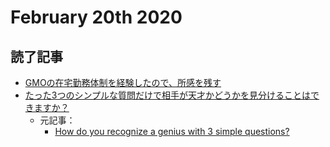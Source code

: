 # February 20th 2020
## 読了記事
- [GMOの在宅勤務体制を経験したので、所感を残す](https://anond.hatelabo.jp/20200217005231)
- [たった3つのシンプルな質問だけで相手が天才かどうかを見分けることはできますか？](https://jp.quora.com/tatta-3-tsu-no-shinpuru-na-shitsumon-dake-de-aite-ga-tensai-ka-douka-wo-miwake-ru-koto-ha-deki-masu-ka)
    - 元記事：
        - [How do you recognize a genius with 3 simple questions?](https://www.quora.com/How-do-you-recognize-a-genius-with-3-simple-questions/answer/Rohan-Khandelwal-62)